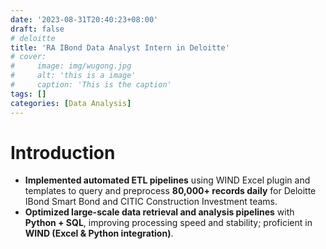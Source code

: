```yaml
---
date: '2023-08-31T20:40:23+08:00'
draft: false
# deloitte
title: 'RA IBond Data Analyst Intern in Deloitte'
# cover:
#     image: img/wugong.jpg
#     alt: 'this is a image'
#     caption: 'This is the caption'
tags: []
categories: [Data Analysis]
---
```

# Introduction
- **Implemented automated ETL pipelines** using WIND Excel plugin and templates to query and preprocess **80,000+ records daily** for Deloitte IBond Smart Bond and CITIC Construction Investment teams.  
- **Optimized large-scale data retrieval and analysis pipelines** with **Python + SQL**, improving processing speed and stability; proficient in **WIND (Excel & Python integration)**.  
